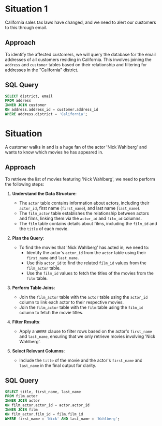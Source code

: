 # Situation 1

California sales tax laws have changed, and we need to alert our customers to this through email.

## Approach

To identify the affected customers, we will query the database for the email addresses of all customers residing in California. This involves joining the `address` and `customer` tables based on their relationship and filtering for addresses in the "California" district.

## SQL Query

```sql
SELECT district, email
FROM address
INNER JOIN customer
ON address.address_id = customer.address_id
WHERE address.district = 'California';
```

# Situation

A customer walks in and is a huge fan of the actor 'Nick Wahlberg' and wants to know which movies he has appeared in.

## Approach

To retrieve the list of movies featuring 'Nick Wahlberg', we need to perform the following steps:

1. **Understand the Data Structure**:

   - The `actor` table contains information about actors, including their `actor_id`, first name (`first_name`), and last name (`last_name`).
   - The `film_actor` table establishes the relationship between actors and films, linking them via the `actor_id` and `film_id` columns.
   - The `film` table contains details about films, including the `film_id` and the `title` of each movie.

2. **Plan the Query**:

   - To find the movies that 'Nick Wahlberg' has acted in, we need to:
     - Identify the actor's `actor_id` from the `actor` table using their `first_name` and `last_name`.
     - Use this `actor_id` to find the related `film_id` values from the `film_actor` table.
     - Use the `film_id` values to fetch the titles of the movies from the `film` table.

3. **Perform Table Joins**:

   - Join the `film_actor` table with the `actor` table using the `actor_id` column to link each actor to their respective movies.
   - Join the `film_actor` table with the `film` table using the `film_id` column to fetch the movie titles.

4. **Filter Results**:

   - Apply a `WHERE` clause to filter rows based on the actor's `first_name` and `last_name`, ensuring that we only retrieve movies involving 'Nick Wahlberg'.

5. **Select Relevant Columns**:
   - Include the `title` of the movie and the actor's `first_name` and `last_name` in the final output for clarity.

## SQL Query

```sql
SELECT title, first_name, last_name
FROM film_actor
INNER JOIN actor
ON film_actor.actor_id = actor.actor_id
INNER JOIN film
ON film_actor.film_id = film.film_id
WHERE first_name = 'Nick' AND last_name = 'Wahlberg';
```
